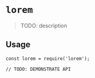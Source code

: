 # `lorem`

> TODO: description

## Usage

```
const lorem = require('lorem');

// TODO: DEMONSTRATE API
```
